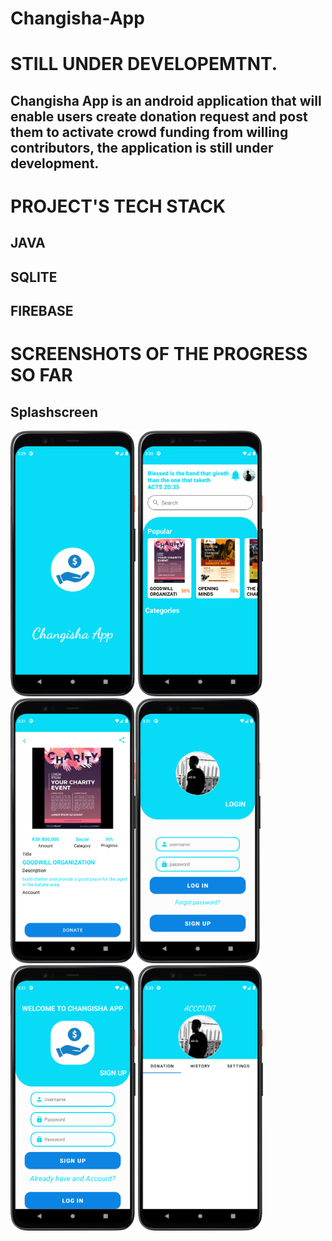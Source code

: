 # Changisha-App
# STILL UNDER DEVELOPEMTNT.
## Changisha App is an android application that will enable users create donation request and post them to activate crowd funding from willing contributors, the application is still under development.
# PROJECT'S TECH STACK
## JAVA
## SQLITE
## FIREBASE

# SCREENSHOTS OF THE PROGRESS SO FAR
## Splashscreen
<img src="images/splash.png" width="200" > <img src="images/home.png" width="200" >
<img src="images/donationitem.png" width="200" ><img src="images/login.png" width="200" >
<img src="images/signup.png" width="200" > <img src="images/profile.png" width="200" >
